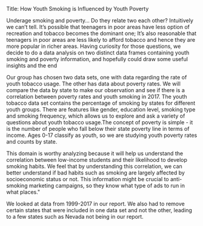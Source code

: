 Title: How Youth Smoking is Influenced by Youth Poverty

Underage smoking and poverty… Do they relate two each other? Intuitively we can’t tell. It’s possible that teenagers in poor areas have less option of
    recreation and tobacco becomes the dominant one; It’s also reasonable that teenagers in poor areas are less likely to afford tobacco and hence they are
    more popular in richer areas. Having curiosity for those questions, we decide to do a data analysis on two distinct data frames containing youth smoking
    and poverty information, and hopefully could draw some useful insights and the end

 Our group has chosen two data sets, one with data regarding the rate of youth tobacco usage. The other has data about poverty rates. We will compare the data by state to make our observation and see if there is a correlation between poverty rates and youth smoking in 2017. The youth tobacco data set contains the percentage of smoking by states for different youth groups. There are features like gender, education level, smoking type and smoking frequency, which allows us to explore and ask a variety of questions about youth tobacco usage.The concept of poverty is simple - it is the number of people who fall below their state poverty line in terms of income. Ages 0-17 classify as youth, so we are studying youth poverty rates and counts by state.

This domain is worthy analyzing because it will help us understand the correlation between low-income students and their likelihood to develop smoking habits. We feel that by understanding this correlation, we can better understand if bad habits such as smoking are largely affected by socioeconomic status or not. This information might be crucial to anti-smoking marketing campaigns, so they know what type of ads to run in what places."

We looked at data from 1999-2017 in our report. We also had to remove certain states that were included in one data set and not the other, leading to a few states such as Nevada not being in our report.
